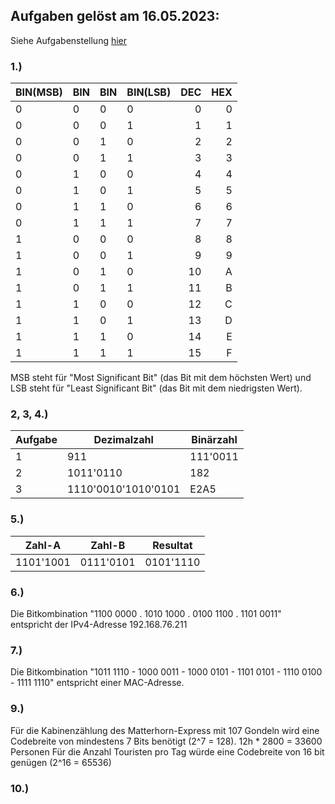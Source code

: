 ## Aufgaben gelöst am 16.05.2023:

Siehe Aufgabenstellung [hier](https://gitlab.com/ch-tbz-it/Stud/m114/-/blob/main/A.%20Daten%20codieren/A.1%20Zahlensysteme%2C%20numerische%20Codes/README.md)

### 1.)

|BIN(MSB)|BIN|BIN|BIN(LSB)|DEC|HEX|
|:---|:---|:---|:---|---:|---:|
| 0 | 0 | 0 | 0 | 0 | 0 |
| 0 | 0 | 0 | 1 | 1 | 1 |
| 0 | 0 | 1 | 0 | 2 | 2 |
| 0 | 0 | 1 | 1 | 3 | 3 |
| 0 | 1 | 0 | 0 | 4 | 4 |
| 0 | 1 | 0 | 1 | 5 | 5 |
| 0 | 1 | 1 | 0 | 6 | 6 |
| 0 | 1 | 1 | 1 | 7 | 7 |
| 1 | 0 | 0 | 0 | 8 | 8 |
| 1 | 0 | 0 | 1 | 9 | 9 |
| 1 | 0 | 1 | 0 | 10| A |
| 1 | 0 | 1 | 1 | 11| B |
| 1 | 1 | 0 | 0 | 12| C |
| 1 | 1 | 0 | 1 | 13| D |
| 1 | 1 | 1 | 0 | 14| E |
| 1 | 1 | 1 | 1 | 15| F |

MSB steht für "Most Significant Bit" (das Bit mit dem höchsten Wert) und LSB steht für "Least Significant Bit" (das Bit mit dem niedrigsten Wert).

### 2, 3, 4.)

| Aufgabe | Dezimalzahl | Binärzahl |
|---------|-------------|-----------|
| 1       | 911         | 111'0011  |
| 2       | 1011'0110   | 182       |
| 3       | 1110'0010'1010'0101 | E2A5      |

### 5.)

| Zahl-A   | Zahl-B   | Resultat  |
|----------|----------|-----------|
| 1101'1001| 0111'0101| 0101'1110 |

### 6.)
Die Bitkombination "1100 0000 . 1010 1000 . 0100 1100 . 1101 0011" entspricht der IPv4-Adresse 192.168.76.211

### 7.)
Die Bitkombination "1011 1110 - 1000 0011 - 1000 0101 - 1101 0101 - 1110 0100 - 1111 1110" entspricht einer MAC-Adresse.

### 9.)

Für die Kabinenzählung des Matterhorn-Express mit 107 Gondeln wird eine Codebreite von mindestens 7 Bits benötigt (2^7 = 128). 
12h * 2800 = 33600 Personen
Für die Anzahl Touristen pro Tag würde eine Codebreite von 16 bit genügen (2^16 = 65536)

### 10.)
